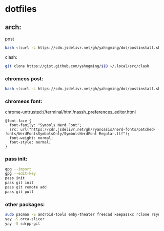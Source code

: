 # dotfiles

## arch:
post
```sh
bash <(curl -L https://cdn.jsdelivr.net/gh/yahngming/dot/postinstall.sh) arch
```
clash:
```sh
git clone https://gist.github.com/yahngming/$ID ~/.local/src/clash
```

### chromeos post:
```sh
bash <(curl -L https://cdn.jsdelivr.net/gh/yahngming/dot/postinstall.sh) chromeos
```

### chromeos font:
chrome-untrusted://terminal/html/nassh_preferences_editor.html
```
@font-face {
  font-family: "Symbols Nerd Font";
  src: url("https://cdn.jsdelivr.net/gh/ryanoasis/nerd-fonts/patched-fonts/NerdFontsSymbolsOnly/SymbolsNerdFont-Regular.ttf");
  font-weight: normal;
  font-style: normal;
}
```

### pass init:
```sh
gpg --import
gpg --edit-key
pass init
pass git init
pass git remote add
pass git pull
```

### other packages:
```sh
sudo pacman -S android-tools emby-theater freecad keepassxc rclone rsync
yay -S orca-slicer
yay -S sdrpp-git
```

